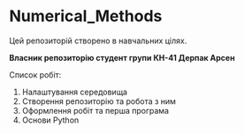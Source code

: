 # Numerical_Methods
Цей репозиторій створено в навчальних цілях.

**Власник репозиторію студент групи КН-41 Дерпак Арсен**

Список робіт:
1. Налаштування середовища
2. Створення репозиторію та робота з ним
3. Оформлення робіт та перша програма
4. Основи Python

